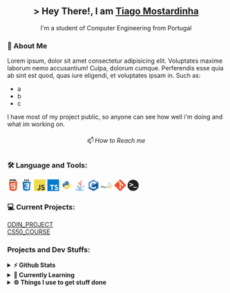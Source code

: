 <h2 align="center">&gt; Hey There!, I am <a href="https://github.com/TiagoMostardinha">Tiago Mostardinha</a></h1>
<p align="center">I'm a student of Computer Engineering from Portugal</p>

### 💬 About Me
Lorem ipsum, dolor sit amet consectetur adipisicing elit. Voluptates maxime laborum nemo accusantium! Culpa, dolorum cumque. Perferendis esse quia ab sint est quod, quas iure eligendi, et voluptates ipsam in. Such as:

- a
- b
- c

I have most of my project public, so anyone can see how well i'm doing and what im working on.

<h6 align="center">📫 How to Reach me</h6>

### 🛠 Language and Tools:
<code><img height="27" src="https://raw.githubusercontent.com/github/explore/80688e429a7d4ef2fca1e82350fe8e3517d3494d/topics/html/html.png" alt="html"></code>
<code><img height="27" src="https://raw.githubusercontent.com/github/explore/80688e429a7d4ef2fca1e82350fe8e3517d3494d/topics/css/css.png" alt="css"></code>
<code><img height="27" src="https://raw.githubusercontent.com/github/explore/80688e429a7d4ef2fca1e82350fe8e3517d3494d/topics/javascript/javascript.png" alt="javascript"></code>
<code><img height="27" src="https://raw.githubusercontent.com/github/explore/80688e429a7d4ef2fca1e82350fe8e3517d3494d/topics/typescript/typescript.png" alt="typescript"></code>
<code><img height="27" src="https://raw.githubusercontent.com/github/explore/80688e429a7d4ef2fca1e82350fe8e3517d3494d/topics/python/python.png" alt="python"></code>
<code><img height="27" src="https://raw.githubusercontent.com/devicons/devicon/master/icons/java/java-original.svg" alt="java"></code>
<code><img height="27" src="https://raw.githubusercontent.com/devicons/devicon/master/icons/c/c-original.svg" alt="c"></code>
<code><img height="27" src="https://raw.githubusercontent.com/devicons/devicon/master/icons/mysql/mysql-original-wordmark.svg" alt="mysql"></code>
<code><img height="27" src="https://raw.githubusercontent.com/devicons/devicon/master/icons/git/git-original.svg" alt="git"></code>
<code><img height="27" src="https://raw.githubusercontent.com/github/explore/80688e429a7d4ef2fca1e82350fe8e3517d3494d/topics/terminal/terminal.png" alt="terminal"></code>


### 💻 Current Projects:
[ODIN_PROJECT](https://github.com/TiagoMostardinha/ODIN_PROJECT)<br/>
[CS50_COURSE](https://github.com/TiagoMostardinha/CS50_COURSE)

### Projects and Dev Stuffs:
<details>	
  <summary><b>⚡ Github Stats</b></summary>

  <br />
  <img height="163em" src="https://github-readme-stats.vercel.app/api?username=TiagoMostardinha&show_icons=true&hide_border=false&theme=ayu-mirage&bg_color=0d1117&border_color=2e3440&&count_private=true&include_all_commits=true" />

  <img height="163em" src="https://github-readme-stats.vercel.app/api/top-langs/?username=TiagoMostardinha&exclude_repo=KNN-Image-Classification&show_icons=true&hide_border=false&theme=ayu-mirage&bg_color=0d1117&border_color=2e3440&layout=compact&langs_count=8&hide=VHDL,Makefile,Stata,Tex"/>
</details>

<details>	
  <summary><b>🌱 Currently Learning</b></summary>
  <ul>
        <li><b>JavaScript & TypeScript</b>
        <li><b>MySql</b>
  </ul>
</details>

<details>	
  <br />
  <summary><b>⚙️ Things I use to get stuff done</b></summary>
  	<ul>
  	    <li><b>Dual Boot-OS:</b> Ubuntu 22.04 & Windows 10</li>
	    <li><b>Laptop: </b> Asus Zenbook 14 (i7)</li>
  	    <li><b>Browser: </b> Firefox Web Browser</li>
	    <li><b>Terminal: </b> ZSH Linux Shell</li>
	    <li><b>Code Editor:</b> VSCode</li>
	    <li><b>To Stay Updated:</b> in coming!</li>
	    <br/>
	</ul>	
</details>
